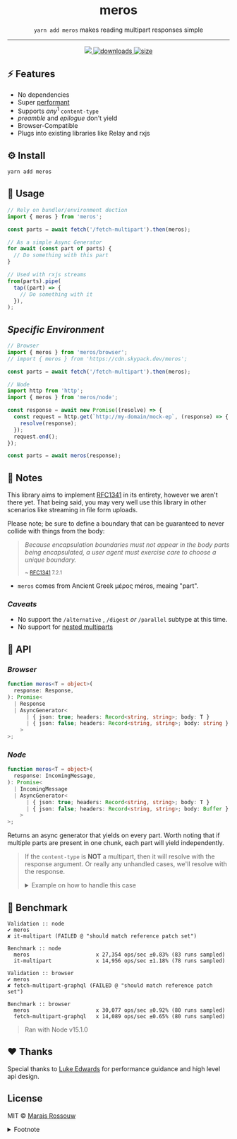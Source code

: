 <div align="center">
	<h1 align="center">meros</h1>
	<p align="center"><code>yarn add meros</code> makes reading multipart responses simple</p>
	<hr />
	<span>
		<a href="https://github.com/maraisr/meros/actions?query=workflow:CI+branch:main">
			<img src="https://github.com/maraisr/meros/workflows/CI/badge.svg?query=branch:main"/>
		</a>
		<a href="https://npm.im/meros">
			<img src="https://img.shields.io/npm/dm/meros" alt="downloads"/>
		</a>
		<a href="https://bundlephobia.com/result?p=meros">
			<img src="https://badgen.net/bundlephobia/minzip/meros" alt="size"/>
		</a>
	</span>
</div>

## ⚡ Features

- No dependencies
- Super [performant](#-benchmark)
- Supports _any_<sup>1</sup> `content-type`
- _preamble_ and _epilogue_ don't yield
- Browser-Compatible
- Plugs into existing libraries like Relay and rxjs

## ⚙️ Install

```sh
yarn add meros
```

## 🚀 Usage

```ts
// Rely on bundler/environment dection
import { meros } from 'meros';

const parts = await fetch('/fetch-multipart').then(meros);

// As a simple Async Generator
for await (const part of parts) {
  // Do something with this part
}

// Used with rxjs streams
from(parts).pipe(
  tap((part) => {
    // Do something with it
  }),
);
```

## _Specific Environment_

```ts
// Browser
import { meros } from 'meros/browser';
// import { meros } from 'https://cdn.skypack.dev/meros';

const parts = await fetch('/fetch-multipart').then(meros);

// Node
import http from 'http';
import { meros } from 'meros/node';

const response = await new Promise((resolve) => {
  const request = http.get(`http://my-domain/mock-ep`, (response) => {
    resolve(response);
  });
  request.end();
});

const parts = await meros(response);
```

## 🎒 Notes

This library aims to implement [RFC1341] in its entirety, however we aren't
there yet. That being said, you may very well use this library in other
scenarios like streaming in file form uploads.

Please note; be sure to define a boundary that can be guaranteed to never
collide with things from the body:

> _Because encapsulation boundaries must not appear in the body parts being
> encapsulated, a user agent must exercise care to choose a unique boundary._
>
> <small>~ [RFC1341] 7.2.1</small>

- `meros` comes from Ancient Greek μέρος méros, meaing "part".

### _Caveats_

- No support the `/alternative` , `/digest` _or_ `/parallel` subtype at this
  time.
- No support for
  [nested multiparts](https://tools.ietf.org/html/rfc1341#appendix-C)

## 🔎 API

### _Browser_

```ts
function meros<T = object>(
  response: Response,
): Promise<
  | Response
  | AsyncGenerator<
      | { json: true; headers: Record<string, string>; body: T }
      | { json: false; headers: Record<string, string>; body: string }
    >
>;
```

### _Node_

```ts
function meros<T = object>(
  response: IncomingMessage,
): Promise<
  | IncomingMessage
  | AsyncGenerator<
      | { json: true; headers: Record<string, string>; body: T }
      | { json: false; headers: Record<string, string>; body: Buffer }
    >
>;
```

Returns an async generator that yields on every part. Worth noting that if
multiple parts are present in one chunk, each part will yield independently.

> If the `content-type` is **NOT** a multipart, then it will resolve with the
> response argument. Or really any unhandled cases, we'll resolve with the
> response.
>
> <details>
> <summary>Example on how to handle this case</summary>
>
> ```ts
> import { meros } from 'meros';
>
> const response = await fetch('/fetch-multipart'); // Assume this returns json
> const parts = await meros(response);
>
> if (parts[Symbol.asyncIterator] < 'u') {
>   for await (const part of parts) {
>     // Do something with this part
>   }
> } else {
>   const data = await parts.json();
> }
> ```
>
> </details>

## 💨 Benchmark

```
Validation :: node
✔ meros
✘ it-multipart (FAILED @ "should match reference patch set")

Benchmark :: node
  meros                     x 27,354 ops/sec ±0.83% (83 runs sampled)
  it-multipart              x 14,956 ops/sec ±1.18% (78 runs sampled)

Validation :: browser
✔ meros
✘ fetch-multipart-graphql (FAILED @ "should match reference patch set")

Benchmark :: browser
  meros                     x 30,077 ops/sec ±0.92% (80 runs sampled)
  fetch-multipart-graphql   x 14,089 ops/sec ±0.65% (80 runs sampled)
```

> Ran with Node v15.1.0

## ❤ Thanks

Special thanks to [Luke Edwards](https://github.com/lukeed) for performance
guidance and high level api design.

## License

MIT © [Marais Rossouw](https://marais.io)

<details>
<summary>Footnote</summary>

> 1: By default, we'll look for JSON, and parse that for you. If not, we'll give
> you the body as what was streamed.

</details>

[rfc1341]: https://tools.ietf.org/html/rfc1341 'The Multipart Content-Type'
